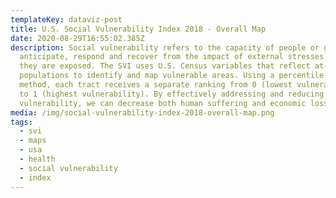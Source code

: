 ```yaml
---
templateKey: dataviz-post
title: U.S. Social Vulnerability Index 2018 - Overall Map
date: 2020-08-29T16:55:02.385Z
description: Social vulnerability refers to the capacity of people or groups to
  anticipate, respond and recover from the impact of external stresses to which
  they are exposed. The SVI uses U.S. Census variables that reflect at-risk
  populations to identify and map vulnerable areas. Using a percentile ranking
  method, each tract receives a separate ranking from 0 (lowest vulnerability)
  to 1 (highest vulnerability). By effectively addressing and reducing social
  vulnerability, we can decrease both human suffering and economic losses.
media: /img/social-vulnerability-index-2018-overall-map.png
tags:
  - svi
  - maps
  - usa
  - health
  - social vulnerability
  - index
---
```

